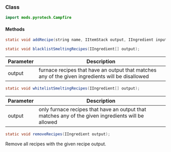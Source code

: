 
### Class

```java
import mods.pyrotech.Campfire
```

#### Methods

```java
static void addRecipe(string name, IItemStack output, IIngredient input);
```


```java
static void blacklistSmeltingRecipes(IIngredient[] output);
```

|Parameter|Description|
|---------|-----------|
|output|furnace recipes that have an output that matches any of the given ingredients will be disallowed|

```java
static void whitelistSmeltingRecipes(IIngredient[] output);
```

|Parameter|Description|
|---------|-----------|
|output|only furnace recipes that have an output that matches any of the given ingredients will be allowed|

```java
static void removeRecipes(IIngredient output);
```

Remove all recipes with the given recipe output.
